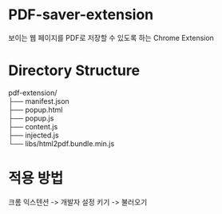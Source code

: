 # PDF-saver-extension

보이는 웹 페이지를 PDF로 저장할 수 있도록 하는 Chrome Extension

# Directory Structure
pdf-extension/<br>
├── manifest.json<br>
├── popup.html<br>
├── popup.js<br>
├── content.js<br>
├── injected.js<br>
└── libs/html2pdf.bundle.min.js<br>

# 적용 방법
크롬 익스텐션 -> 개발자 설정 키기 -> 불러오기
